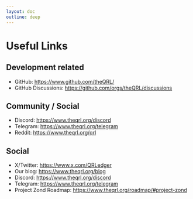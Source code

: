 ```yaml
---
layout: doc
outline: deep
---
```


# Useful Links

## Development related

- GitHub: https://www.github.com/theQRL/
- GitHub Discussions: https://github.com/orgs/theQRL/discussions

## Community / Social

- Discord: https://www.theqrl.org/discord
- Telegram: https://www.theqrl.org/telegram
- Reddit: https://www.theqrl.org/qrl

## Social

- X/Twitter: https://www.x.com/QRLedger
- Our blog: https://www.theqrl.org/blog
- Discord: https://www.theqrl.org/discord
- Telegram: https://www.theqrl.org/telegram
- Project Zond Roadmap: https://www.theqrl.org/roadmap/#project-zond